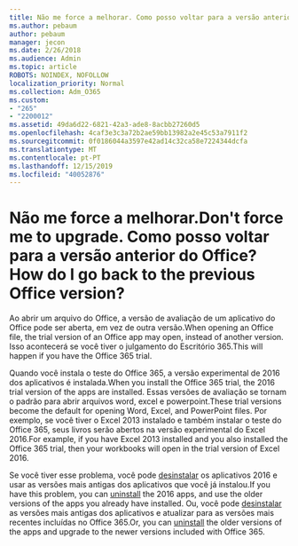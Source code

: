 ```yaml
---
title: Não me force a melhorar. Como posso voltar para a versão anterior do Office?
ms.author: pebaum
author: pebaum
manager: jecon
ms.date: 2/26/2018
ms.audience: Admin
ms.topic: article
ROBOTS: NOINDEX, NOFOLLOW
localization_priority: Normal
ms.collection: Adm_O365
ms.custom:
- "265"
- "2200012"
ms.assetid: 49da6d22-6821-42a3-ade8-8acbb27260d5
ms.openlocfilehash: 4caf3e3c3a72b2ae59bb13982a2e45c53a7911f2
ms.sourcegitcommit: 0f0186044a3597e42ad14c32ca58e7224344dcfa
ms.translationtype: MT
ms.contentlocale: pt-PT
ms.lasthandoff: 12/15/2019
ms.locfileid: "40052876"
---
```

# <a name="dont-force-me-to-upgrade-how-do-i-go-back-to-the-previous-office-version"></a><span data-ttu-id="b0747-103">Não me force a melhorar.</span><span class="sxs-lookup"><span data-stu-id="b0747-103">Don't force me to upgrade.</span></span> <span data-ttu-id="b0747-104">Como posso voltar para a versão anterior do Office?</span><span class="sxs-lookup"><span data-stu-id="b0747-104">How do I go back to the previous Office version?</span></span>

<span data-ttu-id="b0747-105">Ao abrir um arquivo do Office, a versão de avaliação de um aplicativo do Office pode ser aberta, em vez de outra versão.</span><span class="sxs-lookup"><span data-stu-id="b0747-105">When opening an Office file, the trial version of an Office app may open, instead of another version.</span></span> <span data-ttu-id="b0747-106">Isso acontecerá se você tiver o julgamento do Escritório 365.</span><span class="sxs-lookup"><span data-stu-id="b0747-106">This will happen if you have the Office 365 trial.</span></span>
  
<span data-ttu-id="b0747-107">Quando você instala o teste do Office 365, a versão experimental de 2016 dos aplicativos é instalada.</span><span class="sxs-lookup"><span data-stu-id="b0747-107">When you install the Office 365 trial, the 2016 trial version of the apps are installed.</span></span> <span data-ttu-id="b0747-108">Essas versões de avaliação se tornam o padrão para abrir arquivos word, excel e powerpoint.</span><span class="sxs-lookup"><span data-stu-id="b0747-108">These trial versions become the default for opening Word, Excel, and PowerPoint files.</span></span> <span data-ttu-id="b0747-109">Por exemplo, se você tiver o Excel 2013 instalado e também instalar o teste do Office 365, seus livros serão abertos na versão experimental do Excel 2016.</span><span class="sxs-lookup"><span data-stu-id="b0747-109">For example, if you have Excel 2013 installed and you also installed the Office 365 trial, then your workbooks will open in the trial version of Excel 2016.</span></span>
  
<span data-ttu-id="b0747-110">Se você tiver esse problema, você pode [desinstalar](https://support.office.com/article/9dd49b83-264a-477a-8fcc-2fdf5dbf61d8.aspx) os aplicativos 2016 e usar as versões mais antigas dos aplicativos que você já instalou.</span><span class="sxs-lookup"><span data-stu-id="b0747-110">If you have this problem, you can [uninstall](https://support.office.com/article/9dd49b83-264a-477a-8fcc-2fdf5dbf61d8.aspx) the 2016 apps, and use the older versions of the apps you already have installed.</span></span> <span data-ttu-id="b0747-111">Ou, você pode [desinstalar](https://support.office.com/article/9dd49b83-264a-477a-8fcc-2fdf5dbf61d8.aspx) as versões mais antigas dos aplicativos e atualizar para as versões mais recentes incluídas no Office 365.</span><span class="sxs-lookup"><span data-stu-id="b0747-111">Or, you can [uninstall](https://support.office.com/article/9dd49b83-264a-477a-8fcc-2fdf5dbf61d8.aspx) the older versions of the apps and upgrade to the newer versions included with Office 365.</span></span>
